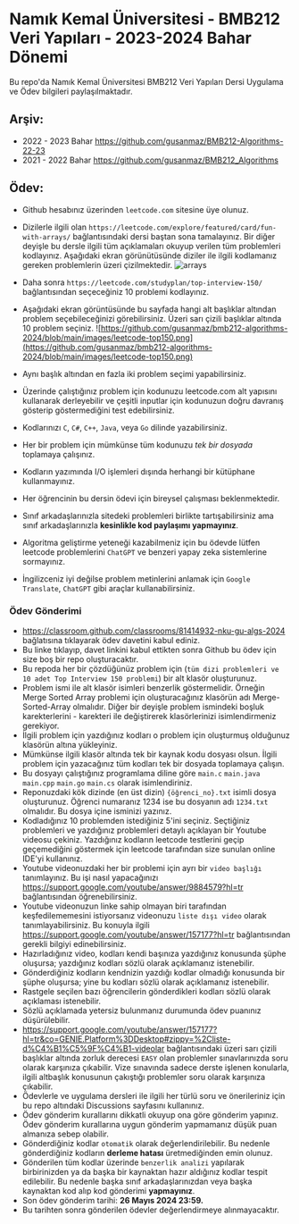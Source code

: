 # Namık Kemal Üniversitesi - BMB212 Veri Yapıları - 2023-2024 Bahar Dönemi

Bu repo'da Namık Kemal Üniversitesi BMB212 Veri Yapıları Dersi Uygulama ve Ödev bilgileri paylaşılmaktadır.

## Arşiv: 
* 2022 - 2023 Bahar https://github.com/gusanmaz/BMB212-Algorithms-22-23
* 2021 - 2022 Bahar https://github.com/gusanmaz/BMB212_Algorithms

## Ödev:

* Github hesabınız üzerinden `leetcode.com` sitesine üye olunuz.
* Dizilerle ilgili olan `https://leetcode.com/explore/featured/card/fun-with-arrays/` bağlantısındaki dersi baştan sona tamalayınız. Bir diğer deyişle bu dersle ilgili tüm açıklamaları okuyup verilen tüm problemleri kodlayınız. Aşağıdaki ekran görünütüsünde diziler ile ilgili kodlamanız gereken problemlerin üzeri çizilmektedir.
![arrays](https://github.com/gusanmaz/bmb212-algorithms-2024/blob/main/images/leetcode-arrays.png)

* Daha sonra `https://leetcode.com/studyplan/top-interview-150/` bağlantısından seçeceğiniz 10 problemi kodlayınız.
* Aşağıdaki ekran görüntüsünde bu sayfada hangi alt başlıklar altından problem seçebileceğinizi görebilirsiniz. Üzeri sarı çizili başlıklar altında 10 problem seçiniz.
![https://github.com/gusanmaz/bmb212-algorithms-2024/blob/main/images/leetcode-top150.png](https://github.com/gusanmaz/bmb212-algorithms-2024/blob/main/images/leetcode-top150.png)
* Aynı başlık altından en fazla iki problem seçimi yapabilirsiniz.
* Üzerinde çalıştığınız problem için kodunuzu leetcode.com alt yapısını kullanarak derleyebilir ve çeşitli inputlar için kodunuzun doğru davranış gösterip göstermediğini test edebilirsiniz.
* Kodlarınızı `C`, `C#`, `C++`, `Java`, veya `Go` dilinde yazabilirsiniz. 
* Her bir problem için mümkünse tüm kodunuzu *tek bir dosyada* toplamaya çalışınız.
* Kodların yazımında I/O işlemleri dışında herhangi bir kütüphane kullanmayınız.
* Her öğrencinin bu dersin ödevi için bireysel çalışması beklenmektedir.
* Sınıf arkadaşlarınızla sitedeki problemleri birlikte tartışabilirsiniz ama sınıf arkadaşlarınızla **kesinlikle kod paylaşımı yapmayınız**.
* Algoritma geliştirme yeteneği kazabilmeniz için bu ödevde lütfen leetcode problemlerini `ChatGPT` ve benzeri yapay zeka sistemlerine sormayınız.
* İngilizceniz iyi değilse problem metinlerini anlamak için `Google Translate`, `ChatGPT` gibi araçlar kullanabilirsiniz.

### Ödev Gönderimi
* https://classroom.github.com/classrooms/81414932-nku-gu-algs-2024 bağlatısına tıklayarak ödev davetini kabul ediniz.
* Bu linke tıklayıp, davet linkini kabul ettikten sonra Github bu ödev için size boş bir repo oluşturacaktır.
* Bu repoda her bir çözdüğünüz problem için (`tüm dizi problemleri ve 10 adet Top Interview 150 problemi`) bir alt klasör oluşturunuz.
* Problem ismi ile alt klasör isimleri benzerlik göstermelidir. Örneğin Merge Sorted Array problemi için oluşturacağınız klasörün adı Merge-Sorted-Array olmalıdır.
  Diğer bir deyişle problem ismindeki boşluk karekterlerini - karekteri ile değiştirerek klasörlerinizi isimlendirmeniz gerekiyor.
* İlgili problem için yazdığınız kodları o problem için oluşturmuş olduğunuz klasörün altına yükleyiniz.
* Mümkünse ilgili klasör altında tek bir kaynak kodu dosyası olsun. İlgili problem için yazacağınız tüm kodları tek bir dosyada toplamaya çalışın.
* Bu dosyayı çalıştığınız programlama diline göre `main.c` `main.java` `main.cpp` `main.go` `main.cs` olarak isimlendiriniz.
* Reponuzdaki kök dizinde (en üst dizin) `{öğrenci_no}.txt` isimli dosya oluşturunuz. Öğrenci numaranız 1234 ise bu dosyanın adı `1234.txt` olmalıdır. Bu dosya içine isminizi yazınız.
* Kodladığınız 10 problemden istediğiniz 5'ini seçiniz. Seçtiğiniz problemleri ve yazdığınız problemleri detaylı açıklayan bir Youtube videosu çekiniz. Yazdığınız kodların leetcode testlerini
  geçip geçemediğini göstermek için leetcode tarafından size sunulan online IDE'yi kullanınız.
* Youtube videonuzdaki her bir problemi için ayrı bir `video başlığı` tanımlayınız. Bu işi nasıl yapacağınızı https://support.google.com/youtube/answer/9884579?hl=tr bağlantısından öğrenebilirsiniz.
* Youtube videonuzun linke sahip olmayan biri tarafından keşfedilememesini istiyorsanız videonuzu `liste dışı video` olarak tanımlayabilirsiniz. Bu konuyla ilgili https://support.google.com/youtube/answer/157177?hl=tr bağlantısından gerekli bilgiyi edinebilirsiniz.
* Hazırladığınız video, kodları kendi başınıza yazdığınız konusunda şüphe oluşursa; yazdığınız kodları sözlü olarak açıklamanız istenebilir.
* Gönderdiğiniz kodların kendnizin yazdığı kodlar olmadığı konusunda  bir şüphe oluşursa; yine bu kodları sözlü olarak açıklamanız istenebilir.
* Rastgele seçilen bazı öğrencilerin gönderdikleri kodları sözlü olarak açıklaması istenebilir.
* Sözlü açıklamada yetersiz bulunmanız durumunda ödev puanınız düşürülebilir.
* https://support.google.com/youtube/answer/157177?hl=tr&co=GENIE.Platform%3DDesktop#zippy=%2Cliste-d%C4%B1%C5%9F%C4%B1-videolar bağlantısındaki üzeri sarı çizili başlıklar altında zorluk derecesi
  `EASY` olan problemler sınavlarınızda soru olarak karşınıza çıkabilir. Vize sınavında sadece derste işlenen konularla, ilgili altbaşlık konusunun çakıştığı problemler soru olarak karşınıza çıkabilir.
* Ödevlerle ve uygulama dersleri ile ilgili her türlü soru ve önerileriniz için bu repo altındaki Discussions sayfasını kullanınız.
* Ödev gönderim kurallarını dikkatli okuyup ona göre gönderim yapınız. Ödev gönderim kurallarına uygun gönderim yapmamanız düşük puan almanıza sebep olabilir.
* Gönderdiğiniz kodlar `otomatik` olarak değerlendirilebilir. Bu nedenle gönderdiğiniz kodların **derleme hatası** üretmediğinden emin olunuz.
* Gönderilen tüm kodlar üzerinde `benzerlik analizi` yapılarak birbirinizden ya da başka bir kaynaktan hazır aldığınız kodlar tespit edilebilir. Bu nedenle başka sınıf arkadaşlarınızdan veya başka kaynaktan kod alıp kod gönderimi **yapmayınız**.
* Son ödev gönderim tarihi: **26 Mayıs 2024 23:59.**
* Bu tarihten sonra gönderilen ödevler değerlendirmeye alınmayacaktır.
  

